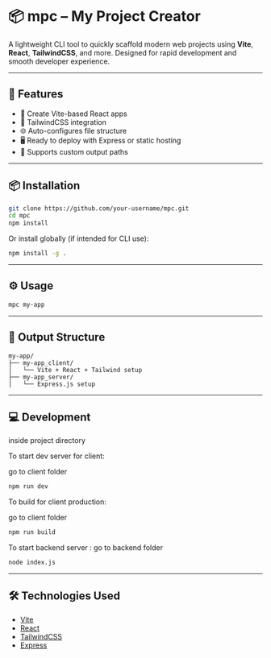 # 📦 mpc – My Project Creator

A lightweight CLI tool to quickly scaffold modern web projects using **Vite**, **React**, **TailwindCSS**, and more. Designed for rapid development and smooth developer experience.

---

## 🚀 Features

- 🔧 Create Vite-based React apps
- 🎨 TailwindCSS integration
- 🌐 Auto-configures file structure
- 🖥️ Ready to deploy with Express or static hosting
- 🧱 Supports custom output paths

---

## 📦 Installation

```bash
git clone https://github.com/your-username/mpc.git
cd mpc
npm install
```

Or install globally (if intended for CLI use):

```bash
npm install -g .
```

---

## ⚙️ Usage

```bash
mpc my-app
```

---

## 📁 Output Structure

```
my-app/
├── my-app_client/
│   └── Vite + React + Tailwind setup
├── my-app_server/
│   └── Express.js setup
```

---

## 💻 Development
inside project directory

To start dev server for client:

 go to client folder
```bash
npm run dev
```


To build for client production:

 go to client folder
```bash
npm run build
```

To start backend server  :
 go to backend folder
```bash
node index.js
```


---

## 🛠 Technologies Used

- [Vite](https://vitejs.dev/)
- [React](https://reactjs.org/)
- [TailwindCSS](https://tailwindcss.com/)
- [Express](https://expressjs.com/)



